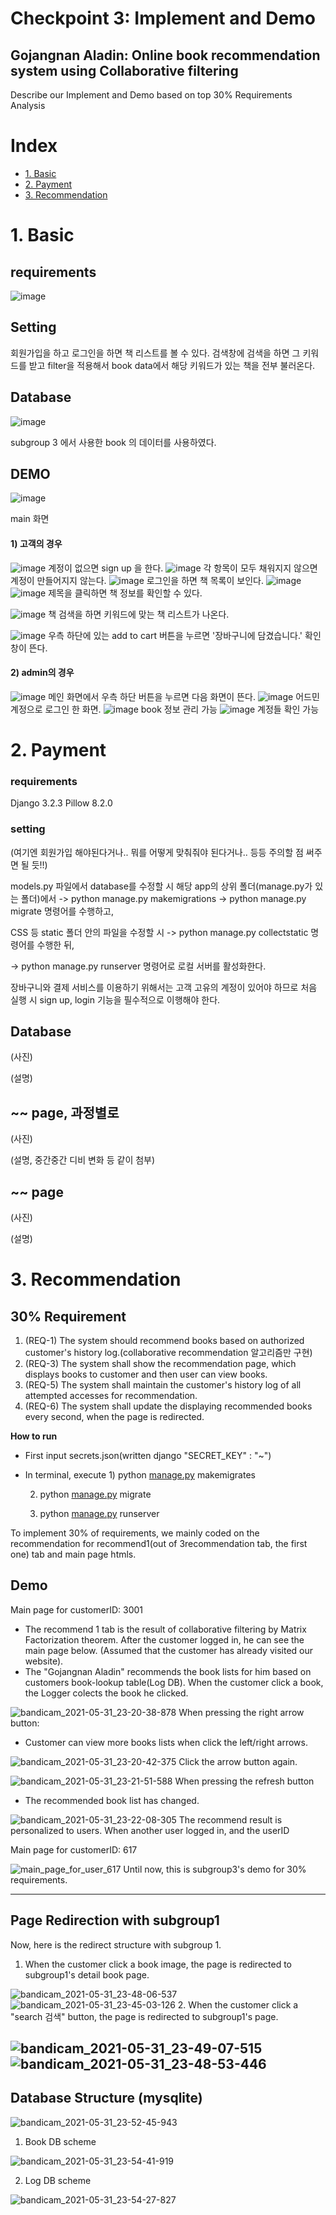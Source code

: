 # Checkpoint 3: Implement and Demo
## Gojangnan Aladin: Online book recommendation system using Collaborative filtering

Describe our Implement and Demo based on top 30% Requirements Analysis


# Index
- [1. Basic](#1-basic)
- [2. Payment](#2-payment)
- [3. Recommendation](#3-recommendation)


# 1. Basic

## requirements

![image](https://github.com/idealization/software-engineering/blob/main/Implement/1.Basic_System/%EC%82%AC%EC%A7%84/requirement/version.png)

## Setting

회원가입을 하고 로그인을 하면 책 리스트를 볼 수 있다. 검색창에 검색을 하면 그 키워드를 받고 filter을 적용해서 book data에서 해당 키워드가 있는 책을 전부 불러온다. 



## Database
![image](https://github.com/idealization/software-engineering/blob/main/Implement/1.Basic_System/%EC%82%AC%EC%A7%84/data/bookdata.png)

subgroup 3 에서 사용한 book 의 데이터를 사용하였다. 

## DEMO

![image](https://github.com/idealization/software-engineering/blob/main/Implement/1.Basic_System/%EC%82%AC%EC%A7%84/demo/main.png)

main 화면



#### 1) 고객의 경우
![image](https://github.com/idealization/software-engineering/blob/main/Implement/1.Basic_System/%EC%82%AC%EC%A7%84/demo/signup1.png)
계정이 없으면 sign up 을 한다.
![image](https://github.com/idealization/software-engineering/blob/main/Implement/1.Basic_System/%EC%82%AC%EC%A7%84/demo/signup2.png)
각 항목이 모두 채워지지 않으면 계정이 만들어지지 않는다.
![image](https://github.com/idealization/software-engineering/blob/main/Implement/1.Basic_System/%EC%82%AC%EC%A7%84/demo/booklist.png)
로그인을 하면 책 목록이 보인다. 
![image](https://github.com/idealization/software-engineering/blob/main/Implement/1.Basic_System/%EC%82%AC%EC%A7%84/demo/bookdetail1.png)
![image](https://github.com/idealization/software-engineering/blob/main/Implement/1.Basic_System/%EC%82%AC%EC%A7%84/demo/bookdetail2.png)
제목을 클릭하면 책 정보를 확인할 수 있다.

![image](https://github.com/idealization/software-engineering/blob/main/Implement/1.Basic_System/%EC%82%AC%EC%A7%84/demo/search1.png)
책 검색을 하면 키워드에 맞는 책 리스트가 나온다.

![image](https://github.com/idealization/software-engineering/blob/main/Implement/1.Basic_System/%EC%82%AC%EC%A7%84/demo/addtocartbutton.png)
우측 하단에 있는 add to cart 버튼을 누르면 '장바구니에 담겼습니다.' 확인창이 뜬다. 


#### 2) admin의 경우
![image](https://github.com/idealization/software-engineering/blob/main/Implement/1.Basic_System/%EC%82%AC%EC%A7%84/demo/admin1.png)
메인 화면에서 우측 하단 버튼을 누르면 다음 화면이 뜬다.
![image](https://github.com/idealization/software-engineering/blob/main/Implement/1.Basic_System/%EC%82%AC%EC%A7%84/demo/admin2.png)
어드민 계정으로 로그인 한 화면.
![image](https://github.com/idealization/software-engineering/blob/main/Implement/1.Basic_System/%EC%82%AC%EC%A7%84/demo/admin3-1.png)
book 정보 관리 가능
![image](https://github.com/idealization/software-engineering/blob/main/Implement/1.Basic_System/%EC%82%AC%EC%A7%84/demo/admin3-2.png)
계정들 확인 가능














# 2. Payment

### requirements

Django                   3.2.3
Pillow                   8.2.0

### setting

(여기엔 회원가입 해야된다거나.. 뭐를 어떻게 맞춰줘야 된다거나.. 등등 주의할 점 써주면 될 듯!!)

models.py 파일에서 database를 수정할 시 해당 app의 상위 폴더(manage.py가 있는 폴더)에서
-> python manage.py makemigrations 
-> python manage.py migrate 
명령어를 수행하고,

CSS 등 static 폴더 안의 파일을 수정할 시
-> python manage.py collectstatic
명령어를 수행한 뒤, 

-> python manage.py runserver
명령어로 로컬 서버를 활성화한다.

장바구니와 결제 서비스를 이용하기 위해서는 고객 고유의 계정이 있어야 하므로 처음 실행 시 sign up, login 기능을 필수적으로 이행해야 한다.


## Database

(사진)

(설명)

## ~~ page, 과정별로

(사진)

(설명, 중간중간 디비 변화 등 같이 첨부)

## ~~ page

(사진)

(설명)

# 3. Recommendation

## 30% Requirement

1. (REQ-1) The system should recommend books based on authorized customer's history log.(collaborative recommendation 알고리즘만 구현)
2. (REQ-3) The system shall show the recommendation page, which displays books to  customer and then user can view books.
3. (REQ-5) The system shall maintain the customer's history log of all attempted accesses for recommendation.
4. (REQ-6) The system shall update the displaying recommended books every second, when the page is redirected.

**How to run**

- First input secrets.json(written django "SECRET_KEY" : "~")
- In terminal, execute 1) python [manage.py](http://manage.py)  makemigrates

    2) python [manage.py](http://manage.py)  migrate

    3) python [manage.py](http://manage.py)  runserver

To implement 30% of requirements, we mainly coded on the recommendation for recommend1(out of 3recommendation tab, the first one) tab and main page htmls. 

## Demo

Main page for customerID: 3001 

- The recommend 1 tab is the result of collaborative filtering by Matrix Factorization theorem. After the customer logged in, he can see the main page below. (Assumed that the customer has already visited our website).
- The "Gojangnan Aladin" recommends the book lists for him based on customers book-lookup table(Log DB). When the customer click a book, the Logger colects the book he clicked.

![bandicam_2021-05-31_23-20-38-878](https://user-images.githubusercontent.com/49024958/120211566-0751f400-c26c-11eb-88fe-4fa05d0e04d2.jpg)
When pressing the right arrow button:

- Customer can view more books lists when click the left/right arrows.

![bandicam_2021-05-31_23-20-42-375](https://user-images.githubusercontent.com/49024958/120211555-04570380-c26c-11eb-8cb7-82ec5ae8791f.jpg)
Click the arrow button again.

![bandicam_2021-05-31_23-21-51-588](https://user-images.githubusercontent.com/49024958/120211549-028d4000-c26c-11eb-84ac-321aa8b8e42c.jpg)
When pressing the refresh button

- The recommended book list has changed.

![bandicam_2021-05-31_23-22-08-305](https://user-images.githubusercontent.com/49024958/120211522-fc975f00-c26b-11eb-878c-600170571334.jpg)
The recommend result is personalized to users. When another user logged in, and the userID 

Main page for customerID: 617

![main_page_for_user_617](https://user-images.githubusercontent.com/49024958/120211508-fa350500-c26b-11eb-86b2-722543d99cfe.jpg)
Until now, this is subgroup3's demo for 30% requirements. 

---

## Page Redirection with subgroup1

Now, here is the redirect structure with subgroup 1. 

1. When the customer click a book image, the page is redirected to subgroup1's detail book page.

![bandicam_2021-05-31_23-48-06-537](https://user-images.githubusercontent.com/49024958/120211487-f43f2400-c26b-11eb-896f-0d548c06f200.jpg)
![bandicam_2021-05-31_23-45-03-126](https://user-images.githubusercontent.com/49024958/120211476-f1443380-c26b-11eb-85d2-6ed741b0d78c.jpg)
2. When the customer click a "search 검색" button, the page is redirected to subgroup1's page.

![bandicam_2021-05-31_23-49-07-515](https://user-images.githubusercontent.com/49024958/120211470-eee1d980-c26b-11eb-9f6f-5940ca859d2b.jpg)
![bandicam_2021-05-31_23-48-53-446](https://user-images.githubusercontent.com/49024958/120211462-ebe6e900-c26b-11eb-97a0-962170eff815.jpg)
---

## Database Structure (mysqlite)

![bandicam_2021-05-31_23-52-45-943](https://user-images.githubusercontent.com/49024958/120211418-e2f61780-c26b-11eb-9111-80f9bce0bdf4.jpg)

1. Book DB scheme

![bandicam_2021-05-31_23-54-41-919](https://user-images.githubusercontent.com/49024958/120211397-dd98cd00-c26b-11eb-926a-3b3e75a87c68.jpg)

2. Log DB scheme

![bandicam_2021-05-31_23-54-27-827](https://user-images.githubusercontent.com/49024958/120211383-da9ddc80-c26b-11eb-9ab0-ca2c90301f5d.jpg)


